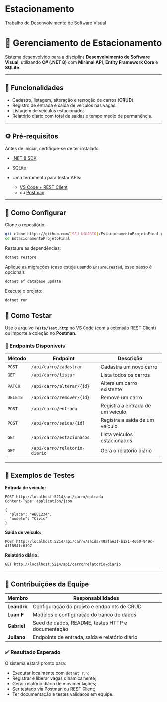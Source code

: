 # Estacionamento
Trabalho de Desenvolvimento de Software Visual


# 🚗 Gerenciamento de Estacionamento

Sistema desenvolvido para a disciplina **Desenvolvimento de Software Visual**, utilizando **C# (.NET 8)** com **Minimal API**, **Entity Framework Core** e **SQLite**.

---

## 🧩 Funcionalidades

* Cadastro, listagem, alteração e remoção de carros (**CRUD**).
* Registro de entrada e saída de veículos nas vagas.
* Listagem de veículos estacionados.
* Relatório diário com total de saídas e tempo médio de permanência.

---

## ⚙️ Pré-requisitos

Antes de iniciar, certifique-se de ter instalado:

* [.NET 8 SDK](https://dotnet.microsoft.com/download)
* [SQLite](https://www.sqlite.org/download.html)
* Uma ferramenta para testar APIs:

  * [VS Code + REST Client](https://marketplace.visualstudio.com/items?itemName=humao.rest-client)
  * ou [Postman](https://www.postman.com/)

---

## 🚀 Como Configurar

Clone o repositório:

```bash
git clone https://github.com/[SEU_USUARIO]/EstacionamentoProjetoFinal.git
cd EstacionamentoProjetoFinal
```

Restaure as dependências:

```bash
dotnet restore
```

Aplique as migrações (caso esteja usando `EnsureCreated`, esse passo é opcional):

```bash
dotnet ef database update
```

Execute o projeto:

```bash
dotnet run
```

## 🧪 Como Testar

Use o arquivo **`Tests/Test.http`** no VS Code (com a extensão REST Client) ou importe a coleção no **Postman**.

### 🔗 Endpoints Disponíveis

| Método   | Endpoint                      | Descrição                        |
| -------- | ----------------------------- | -------------------------------- |
| `POST`   | `/api/carro/cadastrar`        | Cadastra um novo carro           |
| `GET`    | `/api/carro/listar`           | Lista todos os carros            |
| `PATCH`  | `/api/carro/alterar/{id}`     | Altera um carro existente        |
| `DELETE` | `/api/carro/remover/{id}`     | Remove um carro                  |
| `POST`   | `/api/carro/entrada`          | Registra a entrada de um veículo |
| `POST`   | `/api/carro/saida/{id}`       | Registra a saída de um veículo   |
| `GET`    | `/api/carro/estacionados`     | Lista veículos estacionados      |
| `GET`    | `/api/carro/relatorio-diario` | Gera o relatório diário          |

---

## 🧠 Exemplos de Testes

**Entrada de veículo:**

```http
POST http://localhost:5214/api/carro/entrada
Content-Type: application/json

{
  "placa": "ABC1234",
  "modelo": "Civic"
}
```

**Saída de veículo:**

```http
POST http://localhost:5214/api/carro/saida/40afae3f-b121-4660-949c-411894fc6197
```

**Relatório diário:**

```http
GET http://localhost:5214/api/carro/relatorio-diario
```

---

## 🤝 Contribuições da Equipe

| Membro      | Responsabilidades                                 |
| ----------- | ------------------------------------------------- |
| **Leandro** | Configuração do projeto e endpoints de CRUD       |
| **Luan F**  | Modelos e configuração do banco de dados          |
| **Gabriel** | Seed de dados, README, testes HTTP e documentação |
| **Juliano** | Endpoints de entrada, saída e relatório diário    |


### ✅ Resultado Esperado

O sistema estará pronto para:

* Executar localmente com `dotnet run`;
* Registrar e liberar vagas dinamicamente;
* Gerar relatório diário de movimentações;
* Ser testado via Postman ou REST Client;
* Ter documentação e testes validados em equipe.




